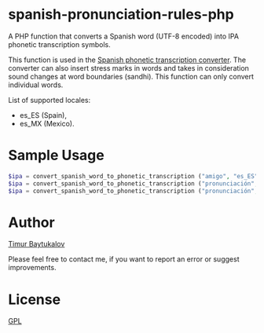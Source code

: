 # spanish-pronunciation-rules-php
A PHP function that converts a Spanish word (UTF-8 encoded) into IPA phonetic transcription symbols.

This function is used in the [Spanish phonetic transcription converter](http://easypronunciation.com/en/spanish-phonetic-transcription-converter). The converter can also insert stress marks in words and takes in consideration sound changes at word boundaries (sandhi). This function can only convert individual words.

List of supported locales:
* es_ES (Spain),
* es_MX (Mexico).

# Sample Usage
```PHP
$ipa = convert_spanish_word_to_phonetic_transcription ("amigo", "es_ES"); // returns "amiɣo"
$ipa = convert_spanish_word_to_phonetic_transcription ("pronunciación", "es_ES"); // returns "pɾonunθjaθjon"
$ipa = convert_spanish_word_to_phonetic_transcription ("pronunciación", "es_MX"); // returns "pɾonunsjasjon"
```

# Author
[Timur Baytukalov](http://easypronunciation.com/en/contacts)

Please feel free to contact me, if you want to report an error or suggest improvements.

# License
[GPL]

[GPL]: http://www.gnu.org/licenses/gpl.html